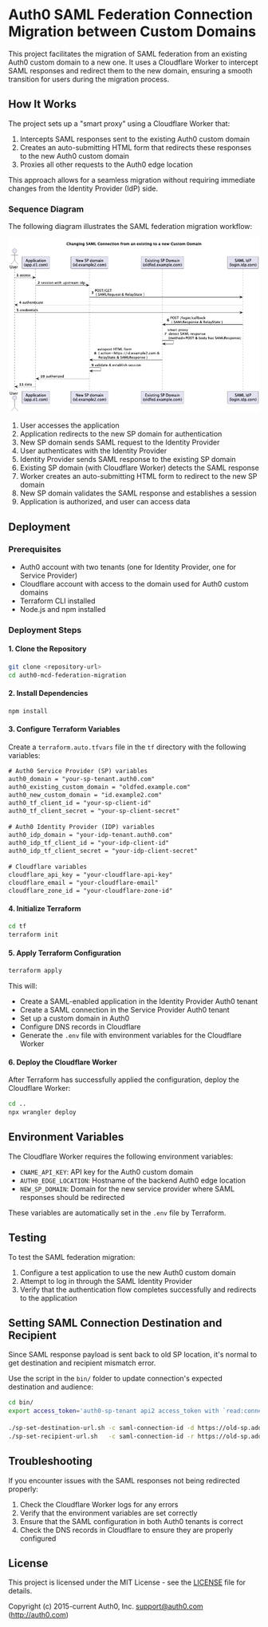 # Auth0 SAML Federation Connection Migration between Custom Domains

This project facilitates the migration of SAML federation from an existing Auth0 custom domain to a new one. It uses a Cloudflare Worker to intercept SAML responses and redirect them to the new domain, ensuring a smooth transition for users during the migration process.

## How It Works

The project sets up a "smart proxy" using a Cloudflare Worker that:

1. Intercepts SAML responses sent to the existing Auth0 custom domain
2. Creates an auto-submitting HTML form that redirects these responses to the new Auth0 custom domain
3. Proxies all other requests to the Auth0 edge location

This approach allows for a seamless migration without requiring immediate changes from the Identity Provider (IdP) side.

### Sequence Diagram

The following diagram illustrates the SAML federation migration workflow:

![SAML Migration Workflow](sequence/saml-migration.png)

1. User accesses the application
2. Application redirects to the new SP domain for authentication
3. New SP domain sends SAML request to the Identity Provider
4. User authenticates with the Identity Provider
5. Identity Provider sends SAML response to the existing SP domain
6. Existing SP domain (with Cloudflare Worker) detects the SAML response
7. Worker creates an auto-submitting HTML form to redirect to the new SP domain
8. New SP domain validates the SAML response and establishes a session
9. Application is authorized, and user can access data

## Deployment

### Prerequisites

- Auth0 account with two tenants (one for Identity Provider, one for Service Provider)
- Cloudflare account with access to the domain used for Auth0 custom domains
- Terraform CLI installed
- Node.js and npm installed

### Deployment Steps

#### 1. Clone the Repository

```bash
git clone <repository-url>
cd auth0-mcd-federation-migration
```

#### 2. Install Dependencies

```bash
npm install
```

#### 3. Configure Terraform Variables

Create a `terraform.auto.tfvars` file in the `tf` directory with the following variables:

```hcl
# Auth0 Service Provider (SP) variables
auth0_domain = "your-sp-tenant.auth0.com"
auth0_existing_custom_domain = "oldfed.example.com"
auth0_new_custom_domain = "id.example2.com"
auth0_tf_client_id = "your-sp-client-id"
auth0_tf_client_secret = "your-sp-client-secret"

# Auth0 Identity Provider (IDP) variables
auth0_idp_domain = "your-idp-tenant.auth0.com"
auth0_idp_tf_client_id = "your-idp-client-id"
auth0_idp_tf_client_secret = "your-idp-client-secret"

# Cloudflare variables
cloudflare_api_key = "your-cloudflare-api-key"
cloudflare_email = "your-cloudflare-email"
cloudflare_zone_id = "your-cloudflare-zone-id"
```

#### 4. Initialize Terraform

```bash
cd tf
terraform init
```

#### 5. Apply Terraform Configuration

```bash
terraform apply
```

This will:

- Create a SAML-enabled application in the Identity Provider Auth0 tenant
- Create a SAML connection in the Service Provider Auth0 tenant
- Set up a custom domain in Auth0
- Configure DNS records in Cloudflare
- Generate the `.env` file with environment variables for the Cloudflare Worker

#### 6. Deploy the Cloudflare Worker

After Terraform has successfully applied the configuration, deploy the Cloudflare Worker:

```bash
cd ..
npx wrangler deploy
```

## Environment Variables

The Cloudflare Worker requires the following environment variables:

- `CNAME_API_KEY`: API key for the Auth0 custom domain
- `AUTH0_EDGE_LOCATION`: Hostname of the backend Auth0 edge location
- `NEW_SP_DOMAIN`: Domain for the new service provider where SAML responses should be redirected

These variables are automatically set in the `.env` file by Terraform.

## Testing

To test the SAML federation migration:

1. Configure a test application to use the new Auth0 custom domain
2. Attempt to log in through the SAML Identity Provider
3. Verify that the authentication flow completes successfully and redirects to the application

## Setting SAML Connection Destination and Recipient
Since SAML response payload is sent back to old SP location, it's normal to get destination and recipient mismatch error.

Use the script in the `bin/` folder to update connection's expected destination and audience:

```bash
cd bin/
export access_token='auth0-sp-tenant api2 access_token with `read:connections` and `update:connections` scope'

./sp-set-destination-url.sh -c saml-connection-id -d https://old-sp.address/login/callback
./sp-set-recipient-url.sh   -c saml-connection-id -r https://old-sp.address/login/callback
```

## Troubleshooting

If you encounter issues with the SAML responses not being redirected properly:

1. Check the Cloudflare Worker logs for any errors
2. Verify that the environment variables are set correctly
3. Ensure that the SAML configuration in both Auth0 tenants is correct
4. Check the DNS records in Cloudflare to ensure they are properly configured

## License

This project is licensed under the MIT License - see the [LICENSE](LICENSE) file for details.

Copyright (c) 2015-current Auth0, Inc. <support@auth0.com> (http://auth0.com)
